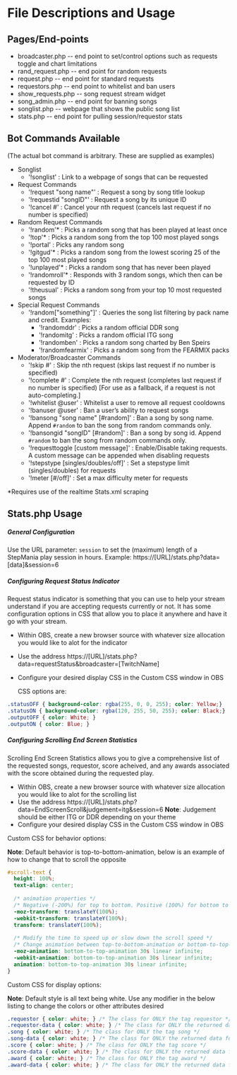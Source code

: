 # File Descriptions and Usage

## Pages/End-points
* broadcaster.php -- end point to set/control options such as requests toggle and chart limitations
* rand_request.php -- end point for random requests
* request.php -- end point for standard requests
* requestors.php -- end point to whitelist and ban users
* show_requests.php -- song request stream widget
* song_admin.php -- end point for banning songs
* songlist.php -- webpage that shows the public song list
* stats.php -- end point for pulling session/requestor stats

## Bot Commands Available
(The actual bot command is arbitrary. These are supplied as examples)
* Songlist
    * '!songlist' : Link to a webpage of songs that can be requested
* Request Commands
    * '!request "song name"' : Request a song by song title lookup
    * '!requestid "songID"' : Request a song by its unique ID
    * '!cancel #' : Cancel your nth request (cancels last request if no number is specified)
* Random Request Commands
    * '!random'* : Picks a random song that has been played at least once
    * '!top'* : Picks a random song from the top 100 most played songs
    * '!portal' : Picks any random song
    * '!gitgud'* : Picks a random song from the lowest scoring 25 of the top 100 most played songs
    * '!unplayed'* : Picks a random song that has never been played
    * '!randomroll'* : Responds with 3 random songs, which then can be requested by ID
    * '!theusual' : Picks a random song from your top 10 most requested songs
* Special Request Commands
    * '!random["something"]' : Queries the song list filtering by pack name and credit. Examples:
        * '!randomddr' : Picks a random official DDR song
        * '!randomitg' : Picks a random official ITG song
        * '!randomben' : Picks a random song charted by Ben Speirs
        * '!randomfearmix' : Picks a random song from the FEARMIX packs
* Moderator/Broadcaster Commands
    * '!skip #' : Skip the nth request (skips last request if no number is specified)
    * '!complete #' : Complete the nth request (completes last request if no number is specified) [For use as a fallback, if a request is not auto-completing.]
    * '!whitelist @user' : Whitelist a user to remove all request cooldowns
    * '!banuser @user' : Ban a user’s ability to request songs
    * '!bansong "song name" [#random]' : Ban a song by song name. Append `#random` to ban the song from random commands only.
    * '!bansongid "songID" [#random]' : Ban a song by song id. Append `#random` to ban the song from random commands only.
    * '!requesttoggle [custom message]' : Enable/Disable taking requests. A custom message can be appended when disabling requests
    * '!stepstype [singles/doubles/off]' : Set a stepstype limit (singles/doubles) for requests
    * '!meter [#/off]' : Set a max difficulty meter for requests

*Requires use of the realtime Stats.xml scraping

## Stats.php Usage

##### General Configuration

Use the URL parameter: `session` to set the (maximum) length of a StepMania play session in hours.
Example: https://[URL]/stats.php?data=[data]&session=6

##### Configuring Request Status Indicator

Request status indicator is something that you can use to help your stream understand if you are accepting requests currently or not. It has some configuration options in CSS that allow you to place it anywhere and have it go with your stream.

* Within OBS, create a new browser source with whatever size allocation you would like to alot for the indicator
* Use the address https://[URL]/stats.php?data=requestStatus&broadcaster=[TwitchName]
* Configure your desired display CSS in the Custom CSS window in OBS

	CSS options are:
```css
.statusOFF { background-color: rgba(255, 0, 0, 255); color: Yellow;}
.statusON { background-color: rgba(120, 255, 50, 255); color: Black;}
.outputOFF { color: White; }
.outputON { color: Blue; }
```

##### Configuring Scrolling End Screen Statistics

Scrolling End Screen Statistics allows you to give a comprehensive list of the requested songs, requestor, score acheived, and any awards associated with the score obtained during the requested play.

* Within OBS, create a new browser source with whatever size allocation you would like to alot for the scrolling list
* Use the address https://[URL]/stats.php?data=EndScreenScroll&judgement=itg&session=6
 **Note**: Judgement should be either ITG or DDR depending on your theme
* Configure your desired display CSS in the Custom CSS window in OBS

Custom CSS for behavior options:

 **Note**: Default behavior is top-to-bottom-animation, below is an example of how to change that to scroll the opposite

```css
#scroll-text {
  height: 100%;
  text-align: center;
  
  /* animation properties */
  /* Negative (-200%) for top to bottom. Positive (100%) for bottom to top */
  -moz-transform: translateY(100%);
  -webkit-transform: translateY(100%);
  transform: translateY(100%);
  
  /* Modify the time to speed up or slow down the scroll speed */
  /* Change animation between top-to-bottom-animation or bottom-to-top-animation */
  -moz-animation: bottom-to-top-animation 30s linear infinite;
  -webkit-animation: bottom-to-top-animation 30s linear infinite;
  animation: bottom-to-top-animation 30s linear infinite;
}
```

Custom CSS for display options:

 **Note**: Default style is all text being white. Use any modifier in the below listing to change the colors or other attributes desired

```css
.requestor { color: white; } /* The class for ONLY the tag requestor */
.requestor-data { color: white; } /* The class for ONLY the returned data for requestor */
.song { color: white; } /* The class for ONLY the tag song */
.song-data { color: white; } /* The class for ONLY the returned data for song */
.score { color: white; } /* The class for ONLY the tag score */
.score-data { color: white; } /* The class for ONLY the returned data for score */
.award { color: white; } /* The class for ONLY the tag award */
.award-data { color: white; } /* The class for ONLY the returned data for award */
```
